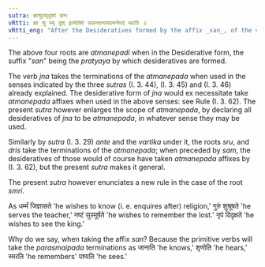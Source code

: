 ```yaml
---
sutra: ज्ञाश्रुस्मृदृशां सनः
vRtti: ज्ञा श्रु स्मृ दृश् इत्येतेषां सन्नन्तानामात्मनेपदं भवति ॥
vRtti_eng: "After the Desideratives formed by the affix _san_, of the verbs _jna_ to know, _sru_ to hear, _smri_ to remember, and _dris_ to see, the _Atmanepada_ is employed."
---
```

The above four roots are _atmanepadi_ when in the Desiderative form, the suffix "_san_" being the _pratyaya_ by which desideratives are formed.

The verb _jna_ takes the terminations of the _atmanepada_ when used in the senses indicated by the three _sutras_ (I. 3. 44), (I. 3. 45) and (I. 3. 46) already explained. The desiderative form of _jna_ would ex necessitate take _atmanepada_ affixes when used in the above senses: see Rule (I. 3. 62). The present _sutra_ however enlarges the scope of _atmanepada_, by declaring all desideratives of _jna_ to be _atmanepada_, in whatever sense they may be used.

Similarly by _sutra_ (I. 3. 29) _ante_ and the _vartika_ under it, the roots _sru_, and _dris_ take the terminations of the _atmanepada_; when preceded by _sam_, the desideratives of those would of course have taken _atmanepada_ affixes by (I. 3. 62), but the present _sutra_ makes it general.

The present _sutra_ however enunciates a new rule in the case of the root _smri_.

As धर्म्मं जिज्ञासते 'he wishes to know (i. e. enquires after) religion,' गुरुं शुश्रूषते 'he serves the teacher,' नष्टं सुस्मूर्षते 'he wishes to remember the lost.' नृपं दिदृक्षते 'he wishes to see the king.'

Why do we say, when taking the affix _san_? Because the primitive verbs will take the _parasmaipada_ terminations as जानाति 'he knows,' शृणोति 'he hears,' स्मरति 'he remembers' पश्यति 'he sees.'
